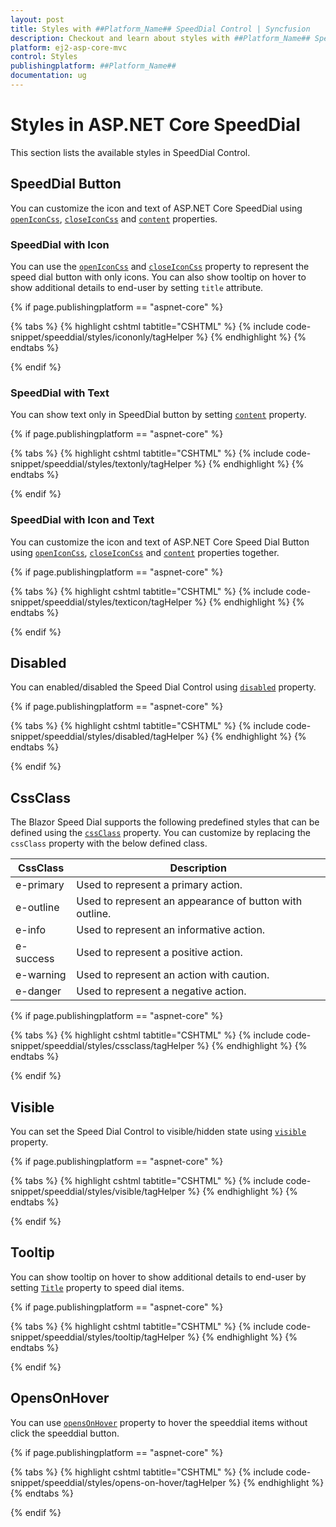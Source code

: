 ```yaml
---
layout: post
title: Styles with ##Platform_Name## SpeedDial Control | Syncfusion
description: Checkout and learn about styles with ##Platform_Name## SpeedDial control of Syncfusion Essential JS 2 and more details.
platform: ej2-asp-core-mvc
control: Styles
publishingplatform: ##Platform_Name##
documentation: ug
---
```


# Styles in ASP.NET Core SpeedDial

This section lists the available styles in SpeedDial Control.

## SpeedDial Button

You can customize the icon and text of ASP.NET Core SpeedDial using [`openIconCss`](https://help.syncfusion.com/cr/blazor/Syncfusion.Blazor.Buttons.SfSpeedDial.html#Syncfusion_Blazor_Buttons_SfSpeedDial_OpenIconCss), [`closeIconCss`](https://help.syncfusion.com/cr/blazor/Syncfusion.Blazor.Buttons.SfSpeedDial.html#Syncfusion_Blazor_Buttons_SfSpeedDial_CloseIconCss) and [`content`](https://help.syncfusion.com/cr/blazor/Syncfusion.Blazor.Buttons.SfSpeedDial.html#Syncfusion_Blazor_Buttons_SfSpeedDial_Content) properties.

### SpeedDial with Icon

You can use the [`openIconCss`](https://help.syncfusion.com/cr/blazor/Syncfusion.Blazor.Buttons.SfSpeedDial.html#Syncfusion_Blazor_Buttons_SfSpeedDial_OpenIconCss) and [`closeIconCss`](https://help.syncfusion.com/cr/blazor/Syncfusion.Blazor.Buttons.SfSpeedDial.html#Syncfusion_Blazor_Buttons_SfSpeedDial_CloseIconCss) property to represent the speed dial button with only icons. You can also show tooltip on hover to show additional details to end-user by setting `title` attribute.

{% if page.publishingplatform == "aspnet-core" %}

{% tabs %}
{% highlight cshtml tabtitle="CSHTML" %}
{% include code-snippet/speeddial/styles/icononly/tagHelper %}
{% endhighlight %}
{% endtabs %}

{% endif %}

### SpeedDial with Text

You can show text only in SpeedDial button by setting [`content`](https://help.syncfusion.com/cr/blazor/Syncfusion.Blazor.Buttons.SfSpeedDial.html#Syncfusion_Blazor_Buttons_SfSpeedDial_Content) property.

{% if page.publishingplatform == "aspnet-core" %}

{% tabs %}
{% highlight cshtml tabtitle="CSHTML" %}
{% include code-snippet/speeddial/styles/textonly/tagHelper %}
{% endhighlight %}
{% endtabs %}

{% endif %}

### SpeedDial with Icon and Text

You can customize the icon and text of ASP.NET Core Speed Dial Button using [`openIconCss`](https://help.syncfusion.com/cr/blazor/Syncfusion.Blazor.Buttons.SfSpeedDial.html#Syncfusion_Blazor_Buttons_SfSpeedDial_OpenIconCss), [`closeIconCss`](https://help.syncfusion.com/cr/blazor/Syncfusion.Blazor.Buttons.SfSpeedDial.html#Syncfusion_Blazor_Buttons_SfSpeedDial_CloseIconCss) and [`content`](https://help.syncfusion.com/cr/blazor/Syncfusion.Blazor.Buttons.SfSpeedDial.html#Syncfusion_Blazor_Buttons_SfSpeedDial_Content) properties together.

{% if page.publishingplatform == "aspnet-core" %}

{% tabs %}
{% highlight cshtml tabtitle="CSHTML" %}
{% include code-snippet/speeddial/styles/texticon/tagHelper %}
{% endhighlight %}
{% endtabs %}

{% endif %}

## Disabled

You can enabled/disabled the Speed Dial Control using [`disabled`](https://help.syncfusion.com/cr/blazor/Syncfusion.Blazor.Buttons.SfSpeedDial.html#Syncfusion_Blazor_Buttons_SfSpeedDial_Disabled) property.

{% if page.publishingplatform == "aspnet-core" %}

{% tabs %}
{% highlight cshtml tabtitle="CSHTML" %}
{% include code-snippet/speeddial/styles/disabled/tagHelper %}
{% endhighlight %}
{% endtabs %}

{% endif %}

## CssClass

The Blazor Speed Dial supports the following predefined styles that can be defined using the [`cssClass`](https://help.syncfusion.com/cr/blazor/Syncfusion.Blazor.Buttons.SfSpeedDial.html#Syncfusion_Blazor_Buttons_SfSpeedDial_CssClass) property. You can customize by replacing the `cssClass` property with the below defined class.

| CssClass | Description |
| -------- | -------- |
| e-primary | Used to represent a primary action. |
| e-outline |  Used to represent an appearance of button with outline. |
| e-info |  Used to represent an informative action. |
| e-success | Used to represent a positive action. |
| e-warning | Used to represent an action with caution. |
| e-danger | Used to represent a negative action. |

{% if page.publishingplatform == "aspnet-core" %}

{% tabs %}
{% highlight cshtml tabtitle="CSHTML" %}
{% include code-snippet/speeddial/styles/cssclass/tagHelper %}
{% endhighlight %}
{% endtabs %}

{% endif %}

## Visible

You can set the Speed Dial Control to visible/hidden state using [`visible`](https://help.syncfusion.com/cr/blazor/Syncfusion.Blazor.Buttons.SfSpeedDial.html#Syncfusion_Blazor_Buttons_SfSpeedDial_Visible) property.

{% if page.publishingplatform == "aspnet-core" %}

{% tabs %}
{% highlight cshtml tabtitle="CSHTML" %}
{% include code-snippet/speeddial/styles/visible/tagHelper %}
{% endhighlight %}
{% endtabs %}

{% endif %}

## Tooltip

You can show tooltip on hover to show additional details to end-user by setting [`Title`](https://help.syncfusion.com/cr/blazor/Syncfusion.Blazor.Buttons.SpeedDialItem.html#Syncfusion_Blazor_Buttons_SpeedDialItem_Title) property to speed dial items.

{% if page.publishingplatform == "aspnet-core" %}

{% tabs %}
{% highlight cshtml tabtitle="CSHTML" %}
{% include code-snippet/speeddial/styles/tooltip/tagHelper %}
{% endhighlight %}
{% endtabs %}

{% endif %}

## OpensOnHover

You can use [`opensOnHover`](https://help.syncfusion.com/cr/blazor/Syncfusion.Blazor.Buttons.SfSpeedDial.html#Syncfusion_Blazor_Buttons_SfSpeedDial_OpensOnHover) property to hover the speeddial items without click the speeddial button.

{% if page.publishingplatform == "aspnet-core" %}

{% tabs %}
{% highlight cshtml tabtitle="CSHTML" %}
{% include code-snippet/speeddial/styles/opens-on-hover/tagHelper %}
{% endhighlight %}
{% endtabs %}

{% endif %}